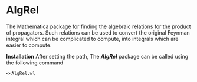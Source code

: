 # AlgRel
The Mathematica package for finding the algebraic relations for the product of propagators. Such relations can be used to convert the original Feynman integral which can be complicated to compute, into integrals which are easier to compute.

**Installation**
After setting the path, The ***AlgRel*** package can be called using the following command
```
<<AlgRel.wl
```
